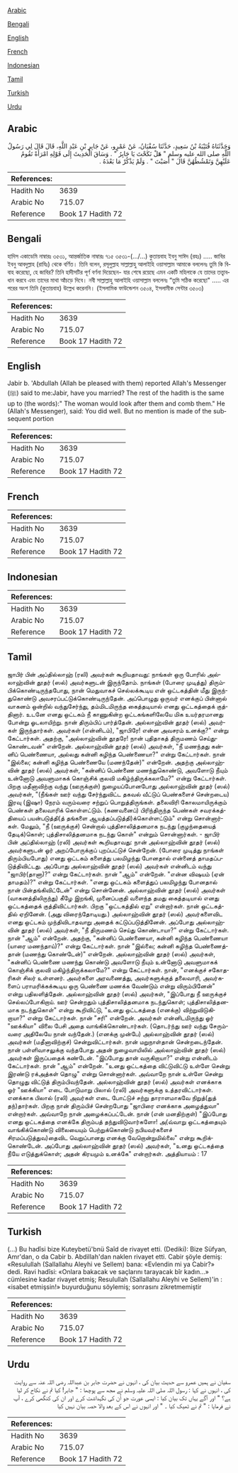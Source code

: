 [Arabic](#arabic)

[Bengali](#bengali)

[English](#english)

[French](#french)

[Indonesian](#indonesian)

[Tamil](#tamil)

[Turkish](#turkish)

[Urdu](#urdu)

## Arabic


<div dir="rtl" lang="ar" style={{fontSize:'larger',backgroundColor:'#f8f9fa',padding:20}}>
وَحَدَّثَنَاهُ قُتَيْبَةُ بْنُ سَعِيدٍ، حَدَّثَنَا سُفْيَانُ، عَنْ عَمْرٍو، عَنْ جَابِرِ بْنِ عَبْدِ اللَّهِ، قَالَ قَالَ لِي رَسُولُ اللَّهِ صلى الله عليه وسلم ‏"‏ هَلْ نَكَحْتَ يَا جَابِرُ ‏"‏ ‏.‏ وَسَاقَ الْحَدِيثَ إِلَى قَوْلِهِ امْرَأَةً تَقُومُ عَلَيْهِنَّ وَتَمْشُطُهُنَّ قَالَ ‏"‏ أَصَبْتَ ‏"‏ ‏.‏ وَلَمْ يَذْكُرْ مَا بَعْدَهُ ‏.‏
</div>
<div style={{backgroundColor:'#f8f9fa',padding:20, marginBottom: 10}}><table> <thead> <tr> <th>References:</th> <th></th> </tr> </thead> <tbody><tr><td>Hadith No</td><td>3639</td></tr><tr><td>Arabic No</td><td>715.07</td></tr><tr><td>Reference</td><td>Book 17 Hadith 72</td></tr></tbody></table></div>

## Bengali


<div dir="ltr" lang="bn" style={{fontSize:'larger',backgroundColor:'#f8f9fa',padding:20}}>
হাদিস একাডেমি নাম্বারঃ ৩৫৩১, আন্তর্জাতিক নাম্বারঃ ৭১৫ ৩৫৩১-(.../...) কুতায়বাহ ইবনু সাঈদ (রহঃ) ..... জাবির ইবনু আবদুল্লাহ (রাযিঃ) থেকে বর্ণিত। তিনি বলেন, রসূলুল্লাহ সাল্লাল্লাহু আলাইহি ওয়াসাল্লাম আমাকে বললেনঃ তুমি কি বিবাহ করেছো, হে জাবির? তিনি হাদীসটির পূর্ণ বর্ণনা দিয়েছেন- যার শেষে রয়েছে এমন একটি মহিলাকে যে তাদের তত্ত্বাবধান করবে এবং তাদের মাথা আঁচড়ে দিবে। নবী সাল্লাল্লাহু আলাইহি ওয়াসাল্লাম বললেনঃ “তুমি সঠিক করেছো" ..... এর পরের অংশ তিনি (কুতায়বাহ) উল্লেখ করেননি। (ইসলামিক ফাউন্ডেশন ৩৫০৪, ইসলামীক সেন্টার ৩৫০৩)
</div>
<div style={{backgroundColor:'#f8f9fa',padding:20, marginBottom: 10}}><table> <thead> <tr> <th>References:</th> <th></th> </tr> </thead> <tbody><tr><td>Hadith No</td><td>3639</td></tr><tr><td>Arabic No</td><td>715.07</td></tr><tr><td>Reference</td><td>Book 17 Hadith 72</td></tr></tbody></table></div>

## English


<div dir="ltr" lang="en" style={{fontSize:'larger',backgroundColor:'#f8f9fa',padding:20}}>
Jabir b. 'Abdullah (Allah be pleased with them) reported Allah's Messenger (ﷺ) said to me:Jabir, have you married? The rest of the hadith is the same up to (the words):" The woman would look after them and comb them." He (Allah's Messenger), said: You did well. But no mention is made of the subsequent portion
</div>
<div style={{backgroundColor:'#f8f9fa',padding:20, marginBottom: 10}}><table> <thead> <tr> <th>References:</th> <th></th> </tr> </thead> <tbody><tr><td>Hadith No</td><td>3639</td></tr><tr><td>Arabic No</td><td>715.07</td></tr><tr><td>Reference</td><td>Book 17 Hadith 72</td></tr></tbody></table></div>

## French


<div dir="ltr" lang="fr" style={{fontSize:'larger',backgroundColor:'#f8f9fa',padding:20}}>

</div>
<div style={{backgroundColor:'#f8f9fa',padding:20, marginBottom: 10}}><table> <thead> <tr> <th>References:</th> <th></th> </tr> </thead> <tbody><tr><td>Hadith No</td><td>3639</td></tr><tr><td>Arabic No</td><td>715.07</td></tr><tr><td>Reference</td><td>Book 17 Hadith 72</td></tr></tbody></table></div>

## Indonesian


<div dir="ltr" lang="id" style={{fontSize:'larger',backgroundColor:'#f8f9fa',padding:20}}>

</div>
<div style={{backgroundColor:'#f8f9fa',padding:20, marginBottom: 10}}><table> <thead> <tr> <th>References:</th> <th></th> </tr> </thead> <tbody><tr><td>Hadith No</td><td>3639</td></tr><tr><td>Arabic No</td><td>715.07</td></tr><tr><td>Reference</td><td>Book 17 Hadith 72</td></tr></tbody></table></div>

## Tamil


<div dir="ltr" lang="ta" style={{fontSize:'larger',backgroundColor:'#f8f9fa',padding:20}}>
ஜாபிர் பின் அப்தில்லாஹ் (ரலி) அவர்கள் கூறியதாவது: நாங்கள் ஒரு போரில் அல்லாஹ்வின் தூதர் (ஸல்) அவர்களுடன் இருந்தோம். நாங்கள் (போரை முடித்து) திரும்பிக்கொண்டிருந்தபோது, நான் மெதுவாகச் செல்லக்கூடிய என் ஒட்டகத்தின் மீது இருந்துகொண்டு அவசரப்பட்டுக்கொண்டிருந்தேன். அப்பொழுது ஒருவர் எனக்குப் பின்னால் வாகனம் ஒன்றில் வந்துசேர்ந்து, தம்மிடமிருந்த கைத்தடியால் எனது ஒட்டகத்தைக் குத்தினார். உடனே எனது ஒட்டகம் நீ காணுகின்ற ஒட்டகங்களிலேயே மிக உயர்தரமானது போன்று ஓடலாயிற்று. நான் திரும்பிப் பார்த்தேன். அல்லாஹ்வின் தூதர் (ஸல்) அவர்கள் இருந்தார்கள். அவர்கள் (என்னிடம்), "ஜாபிரே! என்ன அவசரம் உனக்கு?" என்று கேட்டார்கள். அதற்கு, "அல்லாஹ்வின் தூதரே! நான் புதிதாகத் திருமணம் செய்துகொண்டவன்" என்றேன். அல்லாஹ்வின் தூதர் (ஸல்) அவர்கள், "நீ மணந்தது கன்னிப் பெண்ணையா, அல்லது கன்னி கழிந்த பெண்ணையா?" என்று கேட்டார்கள். நான் "இல்லை; கன்னி கழிந்த பெண்ணையே (மணந்தேன்)" என்றேன். அதற்கு அல்லாஹ்வின் தூதர் (ஸல்) அவர்கள், "கன்னிப் பெண்ணை மணந்துகொண்டு, அவளோடு நீயும் உன்னோடு அவளுமாகக் கொஞ்சிக் குலவி மகிழ்ந்திருக்கலாமே?" என்று கேட்டார்கள். பிறகு மதீனாவிற்கு வந்து (ஊருக்குள்) நுழையப்போனபோது அல்லாஹ்வின் தூதர் (ஸல்) அவர்கள், "(நீங்கள் ஊர் வந்து சேர்ந்துவிட்ட தகவல் வீட்டுப் பெண்களைச் சென்றடைய) இரவு (இஷா) நேரம் வரும்வரை சற்றுப் பொறுத்திருங்கள். தலைவிரி கோலமாயிருக்கும் பெண்கள் தலைவாரிக் கொள்ளட்டும். (கணவனைப்) பிரிந்திருந்த பெண்கள் சவரக்கத்தியைப் பயன்படுத்தி(த் தங்களை ஆயத்தப்படுத்தி)க்கொள்ளட்டும்" என்று சொன்னார்கள். மேலும், "நீ (ஊருக்குச்) சென்றால் புத்திசாலித்தனமாக நடந்து (குழந்தையைத் தேடிக்)கொள்; புத்திசாலித்தனமாக நடந்து கொள்" என்றும் சொன்னார்கள். - ஜாபிர் பின் அப்தில்லாஹ் (ரலி) அவர்கள் கூறியதாவது: நான் அல்லாஹ்வின் தூதர் (ஸல்) அவர்களுடன் ஓர் அறப்போருக்குப் புறப்பட்டுச் சென்றேன். (போரை முடித்து நாங்கள் திரும்பியபோது) எனது ஒட்டகம் களைத்து பலமிழந்து போனதால் என்னைத் தாமதப்படுத்திவிட்டது. அப்போது அல்லாஹ்வின் தூதர் (ஸல்) அவர்கள் என்னிடம் வந்து "ஜாபிர்(தானா)?" என்று கேட்டார்கள். நான் "ஆம்" என்றேன். "என்ன விஷயம் (ஏன் தாமதம்)?" என்று கேட்டார்கள். "எனது ஒட்டகம் களைத்துப் பலமிழந்து போனதால் நான் பின்தங்கிவிட்டேன்" என்று சொன்னேன். அல்லாஹ்வின் தூதர் (ஸல்) அவர்கள் (வாகனத்திலிருந்து) கீழே இறங்கி, முனைப்பகுதி வளைந்த தமது கைத்தடியால் எனது ஒட்டகத்தைக் குத்திவிட்டார்கள். பிறகு "ஒட்டகத்தில் ஏறு" என்றார்கள். நான் ஒட்டகத்தில் ஏறினேன். (அது விரைந்தோடியது.) அல்லாஹ்வின் தூதர் (ஸல்) அவர்களைவிட எனது ஒட்டகம் முந்திவிடாதவாறு அதைக் கட்டுப்படுத்தினேன். அப்போது அல்லாஹ்வின் தூதர் (ஸல்) அவர்கள், "நீ திருமணம் செய்து கொண்டாயா?" என்று கேட்டார்கள். நான் "ஆம்" என்றேன். அதற்கு, "கன்னிப் பெண்ணையா, கன்னி கழிந்த பெண்ணையா (யாரை மணந்தாய்)?" என்று கேட்டார்கள். நான் "இல்லை; கன்னி கழிந்த பெண்ணைத்தான் (மணந்து கொண்டேன்)" என்றேன். அல்லாஹ்வின் தூதர் (ஸல்) அவர்கள், "கன்னிப் பெண்ணை மணந்து கொண்டு அவளோடு நீயும் உன்னோடு அவளுமாகக் கொஞ்சிக் குலவி மகிழ்ந்திருக்கலாமே?" என்று கேட்டார்கள். நான், "எனக்குச் சகோதரிகள் சிலர் உள்ளனர். அவர்களை அரவணைத்து, அவர்களுக்குத் தலைவாரி, அவர்களைப் பராமரிக்கக்கூடிய ஒரு பெண்ணை மணக்க வேண்டும் என்று விரும்பினேன்" என்று பதிலளித்தேன். அல்லாஹ்வின் தூதர் (ஸல்) அவர்கள், "இப்போது நீ ஊருக்குச் செல்லப்போகிறாய். ஊர் சென்றதும் புத்திசாலித்தனமாக நடந்துகொள்; புத்திசாலித்தனமாக நடந்துகொள்" என்று கூறிவிட்டு, "உனது ஒட்டகத்தை (எனக்கு) விற்றுவிடுகிறாயா?" என்று கேட்டார்கள். நான் "சரி" என்றேன். அவர்கள் என்னிடமிருந்து ஓர் "ஊக்கியா" விலை பேசி அதை வாங்கிக்கொண்டார்கள். (தொடர்ந்து ஊர் வந்து சேரும்வரை அதிலேயே நான் வந்தேன்.) (எனக்கு முன்பே) அல்லாஹ்வின் தூதர் (ஸல்) அவர்கள் (மதீனாவிற்குச்) சென்றுவிட்டார்கள். நான் மறுநாள்தான் சென்றடைந்தேன். நான் பள்ளிவாசலுக்கு வந்தபோது அதன் நுழைவாயிலில் அல்லாஹ்வின் தூதர் (ஸல்) அவர்கள் இருப்பதைக் கண்டேன். "இப்போது தான் வருகிறாயா?" என்று என்னிடம் கேட்டார்கள். நான் "ஆம்" என்றேன். "உனது ஒட்டகத்தை விட்டுவிட்டு உள்ளே சென்று இரண்டு ரக்அத்கள் தொழு" என்று சொன்னார்கள். அவ்வாறே நான் உள்ளே சென்று தொழுது விட்டுத் திரும்பிவந்தேன். அல்லாஹ்வின் தூதர் (ஸல்) அவர்கள் எனக்காக ஓர் "ஊக்கியா" எடை போடுமாறு பிலால் (ரலி) அவர்களுக்கு உத்தரவிட்டார்கள். எனக்காக பிலால் (ரலி) அவர்கள் எடை போட்டுச் சற்று தாராளமாகவே நிறுத்(துத் தந்)தார்கள். பிறகு நான் திரும்பிச் சென்றபோது "ஜாபிரை எனக்காக அழைத்துவா" என்றார்கள். அவ்வாறே நான் அழைக்கப்பட்டேன். நான் (என் மனதிற்குள்) "இப்போது எனது ஒட்டகத்தை எனக்கே திரும்பத் தந்துவிடுவார்களோ! அ(வ்வாறு ஒட்டகத்தையும் வாங்கிக்கொண்டு விலையையும் பெற்றுக்கொண்டு நபியவர்களைச் சிரமப்படுத்துவ)தைவிட வெறுப்பானது எனக்கு வேறொன்றுமில்லை" என்று கூறிக்கொண்டேன். அப்போது அல்லாஹ்வின் தூதர் (ஸல்) அவர்கள், "உனது ஒட்டகத்தை நீயே எடுத்துக்கொள்; அதன் கிரயமும் உனக்கே" என்றார்கள். அத்தியாயம் : 17
</div>
<div style={{backgroundColor:'#f8f9fa',padding:20, marginBottom: 10}}><table> <thead> <tr> <th>References:</th> <th></th> </tr> </thead> <tbody><tr><td>Hadith No</td><td>3639</td></tr><tr><td>Arabic No</td><td>715.07</td></tr><tr><td>Reference</td><td>Book 17 Hadith 72</td></tr></tbody></table></div>

## Turkish


<div dir="ltr" lang="tr" style={{fontSize:'larger',backgroundColor:'#f8f9fa',padding:20}}>
(…) Bu hadîsi bize Kuteybetü'bnü Saîd de rivayet etti. (Dediki): Bize Süfyan, Amr'dan, o da Cabir b. Abdillah'dan naklen rivayet etti. Cabir şöyle demiş: «Resulullah (Sallallahu Aleyhi ve Sellem) bana: «Evlendin mi ya Cabir?» dedi. Ravi hadîsi: «Onlara bakacak ve saçlarını tarayacak bîr kadın...» cümlesine kadar rivayet etmiş; Resulullah (Sallallahu Aleyhi ve Sellem)'in : «isabet etmişsin!» buyurduğunu söylemiş; sonrasını zikretmemiştir
</div>
<div style={{backgroundColor:'#f8f9fa',padding:20, marginBottom: 10}}><table> <thead> <tr> <th>References:</th> <th></th> </tr> </thead> <tbody><tr><td>Hadith No</td><td>3639</td></tr><tr><td>Arabic No</td><td>715.07</td></tr><tr><td>Reference</td><td>Book 17 Hadith 72</td></tr></tbody></table></div>

## Urdu


<div dir="rtl" lang="ur" style={{fontSize:'larger',backgroundColor:'#f8f9fa',padding:20}}>
سفیان نے ہمیں عمرو سے حدیث بیان کی ، انہوں نے حضرت جابر بن عبداللہ رضی اللہ عنہ سے روایت کی ، انہوں نے کہا : رسول اللہ صلی اللہ علیہ وسلم نے مجھ سے پوچھا : " جابر! کیا تم نے نکاح کر لیا ہے؟ " اور آگے یہاں تک بیان کیا : ایسی عورت جو اُن کی نگہداشت کرے اور ان کی کنگھی کرے ، آپ نے فرمایا : " تم نے ٹھیک کیا ۔ " اور انہوں نے اس کے بعد والا حصہ بیان نہیں کیا
</div>
<div style={{backgroundColor:'#f8f9fa',padding:20, marginBottom: 10}}><table> <thead> <tr> <th>References:</th> <th></th> </tr> </thead> <tbody><tr><td>Hadith No</td><td>3639</td></tr><tr><td>Arabic No</td><td>715.07</td></tr><tr><td>Reference</td><td>Book 17 Hadith 72</td></tr></tbody></table></div>